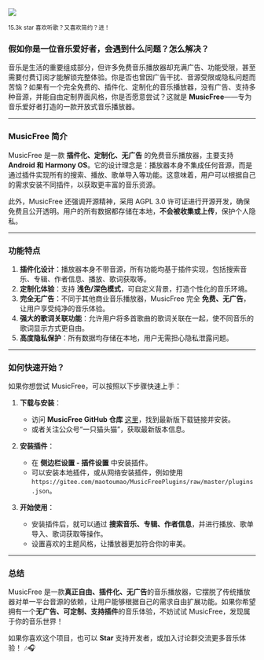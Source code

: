 <img src="/assets/image/250511-MusicFree.png"/> 

<small>15.3k star 喜欢听歌？又喜欢简约？进！</small>

### 假如你是一位音乐爱好者，会遇到什么问题？怎么解决？

音乐是生活的重要组成部分，但许多免费音乐播放器却充满广告、功能受限，甚至需要付费订阅才能解锁完整体验。你是否也曾因广告干扰、音源受限或隐私问题而苦恼？如果有一个完全免费的、插件化、定制化的音乐播放器，没有广告、支持多种音源，并能自由定制界面风格，你是否愿意尝试？这就是 **MusicFree**——专为音乐爱好者打造的一款开放式音乐播放器。

---

### MusicFree 简介

MusicFree 是一款 **插件化、定制化、无广告** 的免费音乐播放器，主要支持 **Android 和 Harmony OS**。它的设计理念是：播放器本身不集成任何音源，而是通过插件实现所有的搜索、播放、歌单导入等功能。这意味着，用户可以根据自己的需求安装不同插件，以获取更丰富的音乐资源。

此外，MusicFree 还强调开源精神，采用 AGPL 3.0 许可证进行开源开发，确保免费且公开透明。用户的所有数据都存储在本地，**不会被收集或上传**，保护个人隐私。

---

### 功能特点

1. **插件化设计**：播放器本身不带音源，所有功能均基于插件实现，包括搜索音乐、专辑、作者信息、播放、歌词获取等。
2. **定制化体验**：支持 **浅色/深色模式**，可自定义背景，打造个性化的音乐环境。
3. **完全无广告**：不同于其他商业音乐播放器，MusicFree 完全 **免费、无广告**，让用户享受纯净的音乐体验。
4. **强大的歌词关联功能**：允许用户将多首歌曲的歌词关联在一起，使不同音乐的歌词显示方式更自由。
5. **高度隐私保护**：所有数据均存储在本地，用户无需担心隐私泄露问题。

---

### 如何快速开始？

如果你想尝试 MusicFree，可以按照以下步骤快速上手：

1. **下载与安装**：
   - 访问 **MusicFree GitHub 仓库** [这里](https://github.com/maotoumao/MusicFree)，找到最新版下载链接并安装。
   - 或者关注公众号“一只猫头猫”，获取最新版本信息。

2. **安装插件**：
   - 在 **侧边栏设置 - 插件设置** 中安装插件。
   - 可以安装本地插件，或从网络安装插件，例如使用 `https://gitee.com/maotoumao/MusicFreePlugins/raw/master/plugins.json`。

3. **开始使用**：
   - 安装插件后，就可以通过 **搜索音乐、专辑、作者信息**，并进行播放、歌单导入、歌词获取等操作。
   - 设置喜欢的主题风格，让播放器更加符合你的审美。

---

### 总结

MusicFree 是一款**真正自由、插件化、无广告**的音乐播放器，它摆脱了传统播放器对单一平台音源的依赖，让用户能够根据自己的需求自由扩展功能。如果你希望拥有一个**无广告、可定制、支持插件**的音乐体验，不妨试试 MusicFree，发现属于你的音乐世界！

如果你喜欢这个项目，也可以 **Star** 支持开发者，或加入讨论群交流更多音乐体验！ 🎶🎧
